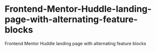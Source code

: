 # Frontend-Mentor-Huddle-landing-page-with-alternating-feature-blocks
Frontend Mentor Huddle landing page with alternating feature blocks
